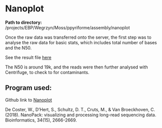 # Nanoplot

**Path to directory:** /projects/EBP/Wegrzyn/Moss/ppyriforme/assembly/nanoplot

Once the raw data was transferred onto the server, the first step was to analyse the raw data for basic stats, which includes total number of bases and the N50. 

See the result file [here](NanoStats.txt)

The N50 is around 19k, and the reads were then further analysed with Centrifuge, to check to for contaminants.

## Program used:

Github link to [Nanoplot](https://github.com/wdecoster/NanoPlot)

De Coster, W., D’Hert, S., Schultz, D. T., Cruts, M., & Van Broeckhoven, C. (2018). NanoPack: visualizing and processing long-read sequencing data. Bioinformatics, 34(15), 2666-2669.
